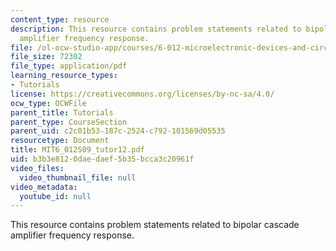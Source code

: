 ```yaml
---
content_type: resource
description: This resource contains problem statements related to bipolar cascade
  amplifier frequency response.
file: /ol-ocw-studio-app/courses/6-012-microelectronic-devices-and-circuits-spring-2009/b3b3e8120daedaef5b35bcca3c20961f_MIT6_012S09_tutor12.pdf
file_size: 72302
file_type: application/pdf
learning_resource_types:
- Tutorials
license: https://creativecommons.org/licenses/by-nc-sa/4.0/
ocw_type: OCWFile
parent_title: Tutorials
parent_type: CourseSection
parent_uid: c2c01b53-187c-2524-c792-101569d05535
resourcetype: Document
title: MIT6_012S09_tutor12.pdf
uid: b3b3e812-0dae-daef-5b35-bcca3c20961f
video_files:
  video_thumbnail_file: null
video_metadata:
  youtube_id: null
---
```

This resource contains problem statements related to bipolar cascade amplifier frequency response.